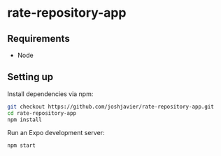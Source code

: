 # rate-repository-app

## Requirements

- Node

## Setting up

Install dependencies via npm:

```sh
git checkout https://github.com/joshjavier/rate-repository-app.git
cd rate-repository-app
npm install
```

Run an Expo development server:

```sh
npm start
```
